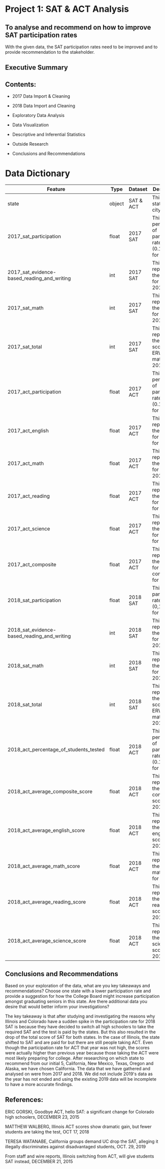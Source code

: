 # Project 1: SAT & ACT Analysis

## To analyse and recommend on how to improve SAT participation rates

With the given data, the SAT participation rates need to be improved and to provide recommendation to the stakeholder.

## Executive Summary

## Contents:
- 2017 Data Import & Cleaning

- 2018 Data Import and Cleaning

- Exploratory Data Analysis

- Data Visualization

- Descriptive and Inferential Statistics

- Outside Research

- Conclusions and Recommendations



# Data Dictionary

|Feature  |Type    |Dataset	  |Description                 |
|---------|--------|----------|---------------------------------------------|
|state	  |object  |SAT & ACT      |This is the state of the city       |
|	2017_sat_participation	|float	|2017 SAT 	|This is the percentage of participation rate (0.1=10%) for 2017
|	2017_sat_evidence-based_reading_and_writing	|int	|2017 SAT|	This represents the score for ERW for 2017
|	2017_sat_math	|int	|2017 SAT|	This represents the score for math for 2017
|	2017_sat_total	|int	|2017 SAT|	This represents the total score for ERW and math for 2017
|	2017_act_participation	|float	|2017 ACT|	This is the percentage of participation rate (0.1=10%) for 2017
|	2017_act_english	|float	|2017 ACT|	This represents the score for english for 2017
|	2017_act_math	|float	|2017 ACT	|This represents the score for math for 2017
|	2017_act_reading	|float|2017 	ACT	|This represents the score for reading for 2017
|	2017_act_science	|float	|2017 ACT	|This represents the score for science for 2017
|	2017_act_composite|	float|2017 ACT	|This represents the score for composite for 2017
|	2018_sat_participation	|float	|2018 SAT|	This is the participation rate (0,1=10%) for 2018
|	2018_sat_evidence-based_reading_and_writing	|int	|2018 SAT|	This represents the score for ERW for 2018
|	2018_sat_math	|int	|2018 SAT	|This represents the score for math for 2018
|	2018_sat_total	|int	|2018 SAT	|This represents the total score for ERW and math for 2018
|	2018_act_percentage_of_students_tested|	float|2018 ACT|	This is the percentage of participation rate (0.1=10%) for 2018
|	2018_act_average_composite_score|	float|2018 ACT|	This represents the average composite score for 2018
|	2018_act_average_english_score|	float|2018 ACT	|This represents the average english score for 2018
|	2018_act_average_math_score	|float	|2018 ACT|	This represents the average math score for 2018
|	2018_act_average_reading_score	|float|2018	ACT	|This represents the average reading score for 2018
|	2018_act_average_science_score	|float|2018 ACT|	This represents the average science score for 2018



## Conclusions and Recommendations
Based on your exploration of the data, what are you key takeaways and recommendations? Choose one state with a lower participation rate and provide a suggestion for how the College Board might increase participation amongst graduating seniors in this state. Are there additional data you desire that would better inform your investigations?

The key takeaway is that after studying and investigating the reasons why Illinois and Colorado have a sudden spike in the participation rate for 2018 SAT is because they have decided to switch all high schoolers to take the required SAT and the test is paid by the states. But this also resulted in the drop of the total score of SAT for both states. In the case of Illinois, the state shifted to SAT and are paid for but there are still people taking ACT. Even though the participation rate for ACT that year was not high, the scores were actually higher than previous year because those taking the ACT were most likely preparing for college. After researching on which state to recommend from our initial 5, California, New Mexico, Texas, Oregon and Alaska, we have chosen California. The data that we have gathered and analysed on were from 2017 and 2018. We did not include 2019's data as the year has not ended and using the existing 2019 data will be incomplete to have a more accurate findings.

## References:
ERIC GORSKI, Goodbye ACT, hello SAT: a significant change for Colorado high schoolers, DECEMBER 23, 2015

MATTHEW WALBERG, Illinois ACT scores show dramatic gain, but fewer students are taking the test, OCT 17, 2018

TERESA WATANABE, California groups demand UC drop the SAT, alleging it illegally discriminates against disadvantaged students, OCT. 29, 2019

From staff and wire reports, Illinois switching from ACT, will give students SAT instead, DECEMBER 21, 2015
